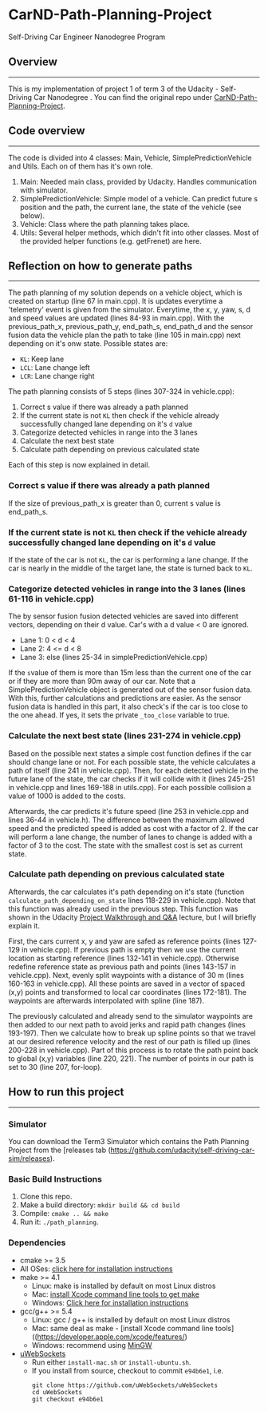 # CarND-Path-Planning-Project
Self-Driving Car Engineer Nanodegree Program

## Overview
---
This is my implementation of project 1 of term 3 of the Udacity - Self-Driving Car Nanodegree . You can find the original repo under [CarND-Path-Planning-Project](https://github.com/udacity/CarND-Path-Planning-Project).

## Code overview
---
The code is divided into 4 classes: Main, Vehicle, SimplePredictionVehicle and Utils. Each on of them has it's own role.
1. Main: Needed main class, provided by Udacity. Handles communication with simulator.
2. SimplePredictionVehicle: Simple model of a vehicle. Can predict future s position and the path, the current lane, the state of the vehicle (see below).
3. Vehicle: Class where the path planning takes place.
4. Utils: Several helper methods, which didn't fit into other classes. Most of the provided helper functions (e.g. getFrenet) are here.

## Reflection on how to generate paths
---
The path planning of my solution depends on a vehicle object, which is created on startup (line 67 in main.cpp). It is updates everytime a 'telemetry' event is given from the simulator. Everytime, the x, y, yaw, s, d and speed values are updated (lines 84-93 in main.cpp). With the previous_path_x, previous_path_y, end_path_s, end_path_d and the sensor fusion data the vehicle plan the path to take (line 105 in main.cpp) next depending on it's onw state. Possible states are:
* `KL`: Keep lane
* `LCL`: Lane change left
* `LCR`: Lane change right

The path planning consists of 5 steps (lines 307-324 in vehicle.cpp):
1. Correct s value if there was already a path planned
2. If the current state is not `KL` then check if the vehicle already successfully changed lane depending on it's `d` value
3. Categorize detected vehicles in range into the 3 lanes
4. Calculate the next best state
5. Calculate path depending on previous calculated state

Each of this step is now explained in detail.

### Correct s value if there was already a path planned
If the size of previous_path_x is greater than 0, current s value is end_path_s.

### If the current state is not `KL` then check if the vehicle already successfully changed lane depending on it's `d` value
If the state of the car is not `KL`, the car is performing a lane change. If the car is nearly in the middle of the target lane, the state is turned back to `KL`.

### Categorize detected vehicles in range into the 3 lanes (lines 61-116 in vehicle.cpp)
The by sensor fusion fusion detected vehicles are saved into different vectors, depending on their d value. Car's with a d value < 0 are ignored.
* Lane 1: 0 < d < 4
* Lane 2: 4 <= d < 8
* Lane 3: else (lines 25-34 in simplePredictionVehicle.cpp)

If the `s`value of them is more than 15m less than the current one of the car or if they are more than 90m away of our car.
Note that a SimplePredictionVehicle object is generated out of the sensor fusion data. With this, further calculations and predictions are easier. As the sensor fusion data is handled in this part, it also check's if the car is too close to the one ahead. If yes, it sets the private `_too_close` variable to true.

### Calculate the next best state (lines 231-274 in vehicle.cpp)
Based on the possible next states a simple cost function defines if the car should change lane or not. For each possible state, the vehicle calculates a path of itself (line 241 in vehicle.cpp). Then, for each detected vehicle in the future lane of the state, the car checks if it will collide with it (lines 245-251 in vehicle.cpp and lines 169-188 in utils.cpp). For each possible collision a value of 1000 is added to the costs.

Afterwards, the car predicts it's future speed (line 253 in vehicle.cpp and lines 36-44 in vehicle.h). The difference between the maximum allowed speed and the predicted speed is added as cost with a factor of 2. If the car will perform a lane change, the number of lanes to change is added with a factor of 3 to the cost. The state with the smallest cost is set as current state.

### Calculate path depending on previous calculated state
Afterwards, the car calculates it's path depending on it's state (function `calculate_path_depending_on_state` lines 118-229 in vehicle.cpp). Note that this function was already used in the previous step. This function was shown in the Udacity [Project Walkthrough and Q&A](https://classroom.udacity.com/nanodegrees/nd013/parts/6047fe34-d93c-4f50-8336-b70ef10cb4b2/modules/27800789-bc8e-4adc-afe0-ec781e82ceae/lessons/23add5c6-7004-47ad-b169-49a5d7b1c1cb/concepts/3bdfeb8c-8dd6-49a7-9d08-beff6703792d) lecture, but I will briefly explain it.

First, the cars current x, y and yaw are safed as reference points (lines 127-129 in vehicle.cpp). If previous path is empty then we use the current location as starting reference (lines 132-141 in vehicle.cpp). Otherwise redefine reference state as previous path and points (lines 143-157 in vehicle.cpp). Next, evenly split waypoints with a distance of 30 m (lines 160-163 in vehicle.cpp). All these points are saved in a vector of spaced (x,y) points and transformed to local car coordinates (lines 172-181). The waypoints are afterwards interpolated with spline (line 187).

The previously calculated and already send to the simulator waypoints are then added to our next path to avoid jerks and rapid path changes (lines 193-197). Then we calculate how to break up spline points so that we travel at our desired reference velocity and the rest of our path is filled up (lines 200-228 in vehicle.cpp). Part of this process is to rotate the path point back to global (x,y) variables (line 220, 221). The number of points in our path is set to 30 (line 207, for-loop).


## How to run this project
---
### Simulator
You can download the Term3 Simulator which contains the Path Planning Project from the [releases tab (https://github.com/udacity/self-driving-car-sim/releases).

### Basic Build Instructions

1. Clone this repo.
2. Make a build directory: `mkdir build && cd build`
3. Compile: `cmake .. && make`
4. Run it: `./path_planning`.

### Dependencies

* cmake >= 3.5
 * All OSes: [click here for installation instructions](https://cmake.org/install/)
* make >= 4.1
  * Linux: make is installed by default on most Linux distros
  * Mac: [install Xcode command line tools to get make](https://developer.apple.com/xcode/features/)
  * Windows: [Click here for installation instructions](http://gnuwin32.sourceforge.net/packages/make.htm)
* gcc/g++ >= 5.4
  * Linux: gcc / g++ is installed by default on most Linux distros
  * Mac: same deal as make - [install Xcode command line tools]((https://developer.apple.com/xcode/features/)
  * Windows: recommend using [MinGW](http://www.mingw.org/)
* [uWebSockets](https://github.com/uWebSockets/uWebSockets)
  * Run either `install-mac.sh` or `install-ubuntu.sh`.
  * If you install from source, checkout to commit `e94b6e1`, i.e.
    ```
    git clone https://github.com/uWebSockets/uWebSockets 
    cd uWebSockets
    git checkout e94b6e1
    ```
